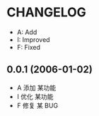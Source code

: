 # CHANGELOG

- A: Add
- I: Improved
- F: Fixed

## 0.0.1 (2006-01-02)

- A 添加 某功能
- I 优化 某功能
- F 修复 某 BUG